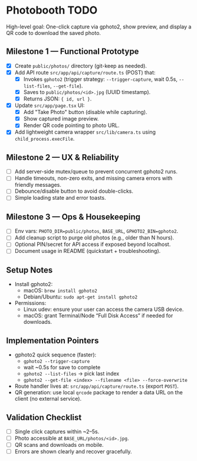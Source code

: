 # Photobooth TODO

High-level goal: One-click capture via gphoto2, show preview, and display a QR code to download the saved photo.

## Milestone 1 — Functional Prototype
- [x] Create `public/photos/` directory (git-keep as needed).
- [x] Add API route `src/app/api/capture/route.ts` (POST) that:
  - [x] Invokes `gphoto2` (trigger strategy: `--trigger-capture`, wait 0.5s, `--list-files`, `--get-file`).
  - [x] Saves to `public/photos/<id>.jpg` (UUID timestamp).
  - [x] Returns JSON: `{ id, url }`.
- [x] Update `src/app/page.tsx` UI:
  - [x] Add "Take Photo" button (disable while capturing).
  - [x] Show captured image preview.
  - [x] Render QR code pointing to photo URL.
- [x] Add lightweight camera wrapper `src/lib/camera.ts` using `child_process.execFile`.

## Milestone 2 — UX & Reliability
- [ ] Add server-side mutex/queue to prevent concurrent gphoto2 runs.
- [ ] Handle timeouts, non-zero exits, and missing camera errors with friendly messages.
- [ ] Debounce/disable button to avoid double-clicks.
- [ ] Simple loading state and error toasts.

## Milestone 3 — Ops & Housekeeping
- [ ] Env vars: `PHOTO_DIR=public/photos`, `BASE_URL`, `GPHOTO2_BIN=gphoto2`.
- [ ] Add cleanup script to purge old photos (e.g., older than N hours).
- [ ] Optional PIN/secret for API access if exposed beyond localhost.
- [ ] Document usage in README (quickstart + troubleshooting).

## Setup Notes
- Install gphoto2:
  - macOS: `brew install gphoto2`
  - Debian/Ubuntu: `sudo apt-get install gphoto2`
- Permissions:
  - Linux udev: ensure your user can access the camera USB device.
  - macOS: grant Terminal/Node “Full Disk Access” if needed for downloads.

## Implementation Pointers
- gphoto2 quick sequence (faster):
  - `gphoto2 --trigger-capture`
  - wait ~0.5s for save to complete
  - `gphoto2 --list-files` → pick last index
  - `gphoto2 --get-file <index> --filename <file> --force-overwrite`
- Route handler lives at: `src/app/api/capture/route.ts` (export `POST`).
- QR generation: use local `qrcode` package to render a data URL on the client (no external service).

## Validation Checklist
- [ ] Single click captures within ~2–5s.
- [ ] Photo accessible at `BASE_URL/photos/<id>.jpg`.
- [ ] QR scans and downloads on mobile.
- [ ] Errors are shown clearly and recover gracefully.
